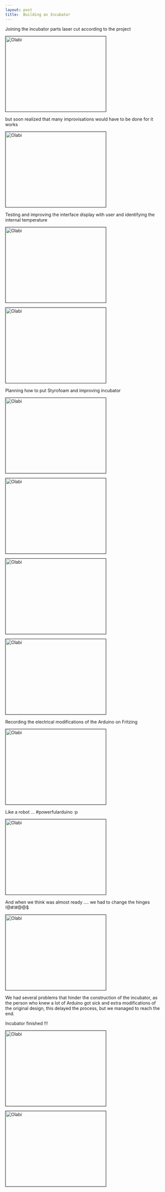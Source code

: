 ```yaml
---
layout: post
title:  Building an Incubator
---
```


Joining the incubator parts laser cut according to the project

<img src="https://cloud.githubusercontent.com/assets/11843828/7246850/c88a8472-e7d8-11e4-9d42-6b3048af366a.jpg" 
alt="Olabi" width="320" height="240" border="1" />

but soon realized that many improvisations would have to be done for it works

<img src="https://cloud.githubusercontent.com/assets/11843828/7251574/080e05ae-e803-11e4-9a6a-d37f97ad02a8.jpg" 
alt="Olabi" width="320" height="240" border="1" />

Testing and improving the interface display with user and identifying the internal temperature

<img src="https://cloud.githubusercontent.com/assets/11843828/7251606/58ac6fc8-e803-11e4-8549-e19275f24742.jpg" 
alt="Olabi" width="320" height="240" border="1" />

<img src="https://cloud.githubusercontent.com/assets/11843828/7251631/938e537c-e803-11e4-8f8d-28effb88a661.jpg" 
alt="Olabi" width="320" height="240" border="1" />

Planning how to put Styrofoam and improving incubator

<img src="https://cloud.githubusercontent.com/assets/11843828/7251663/cad20950-e803-11e4-9264-08d8ec937f31.jpg" 
alt="Olabi" width="320" height="240" border="1" />

<img src="https://cloud.githubusercontent.com/assets/11843828/7251722/611fc3f2-e804-11e4-9ddb-14506c7d20ac.jpg" 
alt="Olabi" width="320" height="240" border="1" />

<img src="https://cloud.githubusercontent.com/assets/11843828/7251773/c1f11992-e804-11e4-9acf-29d41c7b3e80.jpeg" 
alt="Olabi" width="320" height="240" border="1" />

<img src="https://cloud.githubusercontent.com/assets/11843828/7251678/f9904b26-e803-11e4-8d74-d206a0efecd5.jpeg" 
alt="Olabi" width="320" height="240" border="1" />

Recording the electrical modifications of the Arduino on Fritzing 

<img src="https://cloud.githubusercontent.com/assets/11843828/7251688/17b82a9c-e804-11e4-8c3f-f78edb6fb859.jpg" 
alt="Olabi" width="320" height="240" border="1" />

Like a robot ...
 #powerfularduino      :p

<img src="https://cloud.githubusercontent.com/assets/11843828/7251699/24df7a0e-e804-11e4-9b27-1358fd46d386.jpg" 
alt="Olabi" width="320" height="240" border="1" />

And when we think was almost ready .... we had to change the hinges !@#!#@@$

<img src="https://cloud.githubusercontent.com/assets/11843828/7294718/4bc8875e-e986-11e4-8ce9-8843cf83b1b3.jpg" 
alt="Olabi" width="320" height="240" border="1" />

We had several problems that hinder the construction of the incubator, as the person who knew a lot of Arduino got sick and extra modifications of the original design, this delayed the process, but we managed to reach the end.

Incubator finished !!!

<img src="https://cloud.githubusercontent.com/assets/11843828/7296062/a2e0d940-e992-11e4-9c49-b46686dac27f.jpg" 
alt="Olabi" width="320" height="240" border="1" />

<img src="https://cloud.githubusercontent.com/assets/11843828/7296144/483e7be0-e993-11e4-963c-6fee1f6d27e3.jpg" 
alt="Olabi" width="320" height="240" border="1" />



